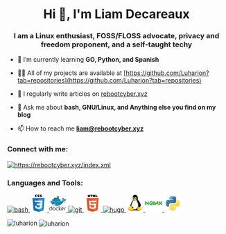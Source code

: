 <h1 align="center">Hi 👋, I'm Liam Decareaux</h1>
<h3 align="center">I am a Linux enthusiast, FOSS/FLOSS advocate, privacy and freedom proponent, and a self-taught techy</h3>

- 🌱 I’m currently learning **GO, Python, and Spanish**

- 👨‍💻 All of my projects are available at [https://github.com/Luharion?tab=repositories](https://github.com/Luharion?tab=repositories)

- 📝 I regularly write articles on [rebootcyber.xyz](rebootcyber.xyz)

- 💬 Ask me about **bash, GNU/Linux, and Anything else you find on my blog**

- 📫 How to reach me **liam@rebootcyber.xyz**

<h3 align="left">Connect with me:</h3>
<p align="left">
<a href="/https://rebootcyber.xyz/index.xml" target="blank"><img align="center" src="https://raw.githubusercontent.com/rahuldkjain/github-profile-readme-generator/master/src/images/icons/Social/rss.svg" alt="https://rebootcyber.xyz/index.xml" height="30" width="40" /></a>
</p>

<h3 align="left">Languages and Tools:</h3>
<p align="left"> <a href="https://www.gnu.org/software/bash/" target="_blank" rel="noreferrer"> <img src="https://www.vectorlogo.zone/logos/gnu_bash/gnu_bash-icon.svg" alt="bash" width="40" height="40"/> </a> <a href="https://www.w3schools.com/css/" target="_blank" rel="noreferrer"> <img src="https://raw.githubusercontent.com/devicons/devicon/master/icons/css3/css3-original-wordmark.svg" alt="css3" width="40" height="40"/> </a> <a href="https://www.docker.com/" target="_blank" rel="noreferrer"> <img src="https://raw.githubusercontent.com/devicons/devicon/master/icons/docker/docker-original-wordmark.svg" alt="docker" width="40" height="40"/> </a> <a href="https://git-scm.com/" target="_blank" rel="noreferrer"> <img src="https://www.vectorlogo.zone/logos/git-scm/git-scm-icon.svg" alt="git" width="40" height="40"/> </a> <a href="https://www.w3.org/html/" target="_blank" rel="noreferrer"> <img src="https://raw.githubusercontent.com/devicons/devicon/master/icons/html5/html5-original-wordmark.svg" alt="html5" width="40" height="40"/> </a> <a href="https://gohugo.io/" target="_blank" rel="noreferrer"> <img src="https://api.iconify.design/logos-hugo.svg" alt="hugo" width="40" height="40"/> </a> <a href="https://www.linux.org/" target="_blank" rel="noreferrer"> <img src="https://raw.githubusercontent.com/devicons/devicon/master/icons/linux/linux-original.svg" alt="linux" width="40" height="40"/> </a> <a href="https://www.nginx.com" target="_blank" rel="noreferrer"> <img src="https://raw.githubusercontent.com/devicons/devicon/master/icons/nginx/nginx-original.svg" alt="nginx" width="40" height="40"/> </a> <a href="https://www.python.org" target="_blank" rel="noreferrer"> <img src="https://raw.githubusercontent.com/devicons/devicon/master/icons/python/python-original.svg" alt="python" width="40" height="40"/> </a> </p>

<p><img align="left" src="https://github-readme-stats.vercel.app/api/top-langs?username=luharion&show_icons=true&locale=en&layout=compact" alt="luharion" /></p>

<p>&nbsp;<img align="center" src="https://github-readme-stats.vercel.app/api?username=luharion&show_icons=true&locale=en" alt="luharion" /></p>


